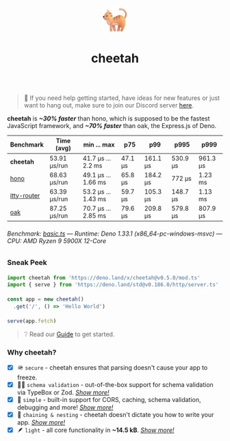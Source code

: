 <div align='center'>
  <img src='https://github.com/azurystudio/cheetah/blob/dev/cat.png?raw=true' width='64px' />
  <h1>cheetah</h1>
</div>

<br />
<br />

> 🙌 If you need help getting started, have ideas for new features or just want to hang out, make sure to join our Discord server [here](https://discord.gg/hrvetU2cJZ).

**cheetah** is ***~30% faster*** than hono, which is supposed to be the fastest JavaScript framework, and ***~70% faster*** than oak, the Express.js of Deno.

[//]: benchmarkstart

| Benchmark | Time (avg) | min ... max | p75 | p99 | p995 | p999 |
| --- | --- | --- | --- | --- | --- | --- |
| **cheetah** | 53.91 µs/run | 41.7 µs ... 2.2 ms | 47.1 µs | 161.1 µs | 530.9 µs | 961.3 µs |
| [hono](https://github.com/honojs/hono) | 68.63 µs/run | 49.1 µs ... 1.66 ms | 65.8 µs | 184.2 µs | 772 µs | 1.23 ms |
| [itty-router](https://github.com/kwhitley/itty-router) | 63.39 µs/run | 53.2 µs ... 1.43 ms | 59.7 µs | 105.3 µs | 148.7 µs | 1.13 ms |
| [oak](https://github.com/oakserver/oak) | 87.25 µs/run | 70.7 µs ... 2.85 ms | 79.6 µs | 209.8 µs | 579.8 µs | 807.9 µs |

###### Benchmark: [basic.ts](https://github.com/azurystudio/cheetah/blob/dev/benchmark/basic.ts) — Runtime: Deno 1.33.1 (x86_64-pc-windows-msvc) — CPU: AMD Ryzen 9 5900X 12-Core

[//]: benchmarkend

### Sneak Peek

```ts
import cheetah from 'https://deno.land/x/cheetah@v0.5.0/mod.ts'
import { serve } from 'https://deno.land/std@v0.186.0/http/server.ts'

const app = new cheetah()
  .get('/', () => 'Hello World')

serve(app.fetch)
```

> ❔ Read our [Guide](https://github.com/azurystudio/cheetah/blob/dev/guide/index.md) to get started.

### Why cheetah?

- [x] 🪖 `secure` - cheetah ensures that parsing doesn't cause your app to freeze.
- [x] 🧙‍♂️ `schema validation` - out-of-the-box support for schema validation via TypeBox or Zod. [*Show more!*](https://github.com/azurystudio/cheetah/blob/dev/guide/reasons/schema_validation.md)
- [x] 💎 `simple` - built-in support for CORS, caching, schema validation, debugging and more! [*Show more!*](https://github.com/azurystudio/cheetah/blob/dev/guide/reasons/simple.md)
- [x] 🪹 `chaining & nesting` - cheetah doesn't dictate you how to write your app. [*Show more!*](https://github.com/azurystudio/cheetah/blob/dev/guide/reasons/chaining_and_nesting.md)
- [x] 🪶 `light` - all core functionality in **~14.5 kB**. [*Show more!*](https://github.com/azurystudio/cheetah/blob/dev/guide/reasons/light.md)
